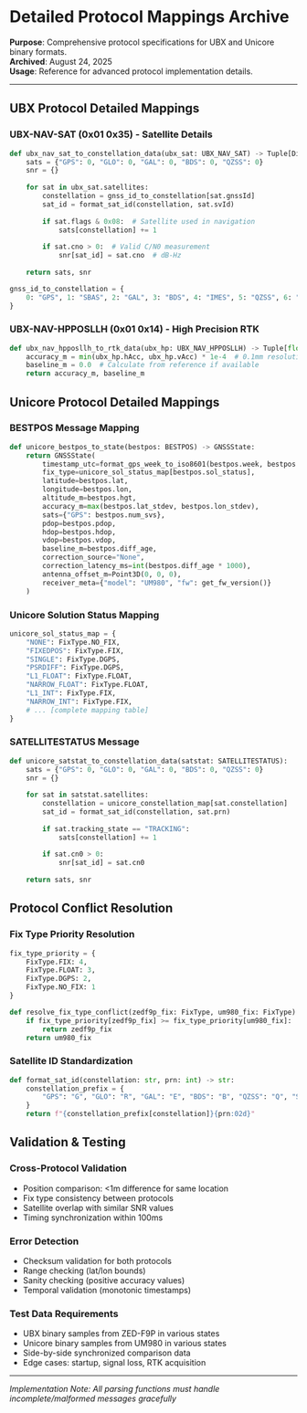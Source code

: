 # Detailed Protocol Mappings Archive

**Purpose**: Comprehensive protocol specifications for UBX and Unicore binary formats.  
**Archived**: August 24, 2025  
**Usage**: Reference for advanced protocol implementation details.

---

## UBX Protocol Detailed Mappings

### UBX-NAV-SAT (0x01 0x35) - Satellite Details
```python
def ubx_nav_sat_to_constellation_data(ubx_sat: UBX_NAV_SAT) -> Tuple[Dict[str, int], Dict[str, float]]:
    sats = {"GPS": 0, "GLO": 0, "GAL": 0, "BDS": 0, "QZSS": 0}
    snr = {}
    
    for sat in ubx_sat.satellites:
        constellation = gnss_id_to_constellation[sat.gnssId]
        sat_id = format_sat_id(constellation, sat.svId)
        
        if sat.flags & 0x08:  # Satellite used in navigation
            sats[constellation] += 1
            
        if sat.cno > 0:  # Valid C/N0 measurement
            snr[sat_id] = sat.cno  # dB-Hz
            
    return sats, snr

gnss_id_to_constellation = {
    0: "GPS", 1: "SBAS", 2: "GAL", 3: "BDS", 4: "IMES", 5: "QZSS", 6: "GLO"
}
```

### UBX-NAV-HPPOSLLH (0x01 0x14) - High Precision RTK
```python
def ubx_nav_hpposllh_to_rtk_data(ubx_hp: UBX_NAV_HPPOSLLH) -> Tuple[float, float]:
    accuracy_m = min(ubx_hp.hAcc, ubx_hp.vAcc) * 1e-4  # 0.1mm resolution
    baseline_m = 0.0  # Calculate from reference if available
    return accuracy_m, baseline_m
```

## Unicore Protocol Detailed Mappings

### BESTPOS Message Mapping
```python
def unicore_bestpos_to_state(bestpos: BESTPOS) -> GNSSState:
    return GNSSState(
        timestamp_utc=format_gps_week_to_iso8601(bestpos.week, bestpos.seconds),
        fix_type=unicore_sol_status_map[bestpos.sol_status],
        latitude=bestpos.lat,
        longitude=bestpos.lon,
        altitude_m=bestpos.hgt,
        accuracy_m=max(bestpos.lat_stdev, bestpos.lon_stdev),
        sats={"GPS": bestpos.num_svs},
        pdop=bestpos.pdop,
        hdop=bestpos.hdop,
        vdop=bestpos.vdop,
        baseline_m=bestpos.diff_age,
        correction_source="None",
        correction_latency_ms=int(bestpos.diff_age * 1000),
        antenna_offset_m=Point3D(0, 0, 0),
        receiver_meta={"model": "UM980", "fw": get_fw_version()}
    )
```

### Unicore Solution Status Mapping
```python
unicore_sol_status_map = {
    "NONE": FixType.NO_FIX,
    "FIXEDPOS": FixType.FIX,
    "SINGLE": FixType.DGPS,
    "PSRDIFF": FixType.DGPS,
    "L1_FLOAT": FixType.FLOAT,
    "NARROW_FLOAT": FixType.FLOAT,
    "L1_INT": FixType.FIX,
    "NARROW_INT": FixType.FIX,
    # ... [complete mapping table]
}
```

### SATELLITESTATUS Message
```python
def unicore_satstat_to_constellation_data(satstat: SATELLITESTATUS):
    sats = {"GPS": 0, "GLO": 0, "GAL": 0, "BDS": 0, "QZSS": 0}
    snr = {}
    
    for sat in satstat.satellites:
        constellation = unicore_constellation_map[sat.constellation]
        sat_id = format_sat_id(constellation, sat.prn)
        
        if sat.tracking_state == "TRACKING":
            sats[constellation] += 1
            
        if sat.cn0 > 0:
            snr[sat_id] = sat.cn0
            
    return sats, snr
```

## Protocol Conflict Resolution

### Fix Type Priority Resolution
```python
fix_type_priority = {
    FixType.FIX: 4,
    FixType.FLOAT: 3,
    FixType.DGPS: 2,
    FixType.NO_FIX: 1
}

def resolve_fix_type_conflict(zedf9p_fix: FixType, um980_fix: FixType) -> FixType:
    if fix_type_priority[zedf9p_fix] >= fix_type_priority[um980_fix]:
        return zedf9p_fix
    return um980_fix
```

### Satellite ID Standardization
```python
def format_sat_id(constellation: str, prn: int) -> str:
    constellation_prefix = {
        "GPS": "G", "GLO": "R", "GAL": "E", "BDS": "B", "QZSS": "Q", "SBAS": "S"
    }
    return f"{constellation_prefix[constellation]}{prn:02d}"
```

## Validation & Testing

### Cross-Protocol Validation
- Position comparison: <1m difference for same location
- Fix type consistency between protocols
- Satellite overlap with similar SNR values
- Timing synchronization within 100ms

### Error Detection
- Checksum validation for both protocols
- Range checking (lat/lon bounds)
- Sanity checking (positive accuracy values)
- Temporal validation (monotonic timestamps)

### Test Data Requirements
- UBX binary samples from ZED-F9P in various states
- Unicore binary samples from UM980 in various states
- Side-by-side synchronized comparison data
- Edge cases: startup, signal loss, RTK acquisition

---

*Implementation Note: All parsing functions must handle incomplete/malformed messages gracefully*
